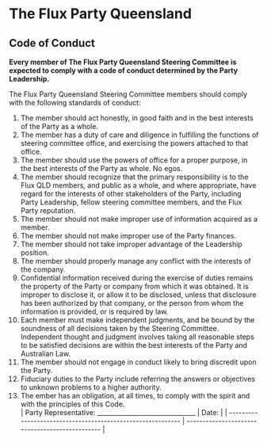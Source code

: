 # The Flux Party Queensland
## Code of Conduct

**Every member of The Flux Party Queensland Steering Committee is expected to comply with a code of conduct determined by the Party Leadership.**

The Flux Party Queensland Steering Committee members should comply with the following standards of conduct:

1.  The member should act honestly, in good faith and in the best interests of the Party as a whole.
2.  The member has a duty of care and diligence in fulfilling the functions of steering committee office, and exercising the powers attached to that office.
3.  The member should use the powers of office for a proper purpose, in the best interests of the Party as whole.  No egos.
4.  The member should recognize that the primary responsibility is to the Flux QLD members, and public as a whole, and where appropriate, have regard for the interests of other stakeholders of the Party, including Party Leadership, fellow steering committee members, and the Flux Party reputation.
5.  The member should not make improper use of information acquired as a member.
6.  The member should not make improper use of the Party finances.
7.  The member should not take improper advantage of the Leadership position.
8.  The member should properly manage any conflict with the interests of the company.
9.  Confidential information received during the exercise of duties remains the property of the Party or company from which it was obtained.  It is improper to disclose it, or allow it to be disclosed, unless that disclosure has been authorized by that company, or the person from whom the information is provided, or is required by law.
10. Each member must make independent judgments, and be bound by the soundness of all decisions taken by the Steering Committee.  Independent thought and judgment involves taking all reasonable steps to be satisfied decisions are within the best interests of the Party and Australian Law.
11.  The member should not engage in conduct likely to bring discredit upon the Party.
12.  Fiduciary duties to the Party include referring the answers or objectives to unknown problems to a higher authority.
12.  The ember has an obligation, at all times, to comply with the spirit and with the principles of this Code.   
|   Party Representative: _______________________________   |   Date:   |
| ----------------------------------------------------------- | ----------------------------------------------- |